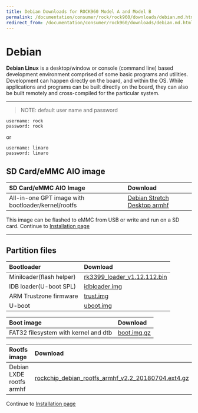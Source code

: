```yaml
---
title: Debian Downloads for ROCK960 Model A and Model B
permalink: /documentation/consumer/rock/rock960/downloads/debian.md.html
redirect_from: /documentation/consumer/rock960/downloads/debian.md.html
---
```


# Debian

**Debian Linux** is a desktop/window or console (command line) based development environment comprised of some basic programs and utilities. Development can happen directly on the board, and within the OS. While applications and programs can be built directly on the board, they can also be built remotely and cross-compiled for the particular system.

***

> NOTE: default user name and password

    username: rock
    password: rock
or

    username: linaro
    password: linaro

## SD Card/eMMC AIO image

|   SD Card/eMMC AIO Image   |    Download     |
|:------------------|:------------------------------------|
|All-in-one GPT image with bootloader/kernel/rootfs     |[Debian Stretch Desktop armhf](https://dl.vamrs.com/products/rock960/images/debian/rock960-model-ab-debian-lxde-armhf-20180814_2020.tar.gz)                             |

This image can be flashed to eMMC from USB or write and run on a SD card. Continue to [Installation page](../installation)

***

## Partition files

|   Bootloader |    Download            |
|:-------------|:-----------------------|
| Miniloader(flash helper) | [rk3399_loader_v1.12.112.bin](https://dl.vamrs.com/products/rock960/images/debian/partitions/u-boot/rk3399_loader_v1.12.112.bin)           |
| IDB loader(U-boot SPL)  | [idbloader.img](https://dl.vamrs.com/products/rock960/images/debian/partitions/u-boot/idbloader.img)           |
| ARM Trustzone firmware  | [trust.img](https://dl.vamrs.com/products/rock960/images/debian/partitions/u-boot/trust.img)           |
| U-boot                  | [uboot.img](https://dl.vamrs.com/products/rock960/images/debian/partitions/u-boot/uboot.img)           |

|   Boot image      |    Download        |
|:------------------|:-----------------------|
|FAT32 filesystem with kernel and dtb     |[boot.img.gz](https://dl.vamrs.com/products/rock960/images/debian/partitions/boot.img.gz)                |

|   Rootfs image    |    Download                    |
|:------------------|:----------------------------------|
|Debian LXDE rootfs armhf     | [rockchip_debian_rootfs_armhf_v2.2_20180704.ext4.gz](https://dl.vamrs.com/products/rock960/images/debian/partitions/rootfs/rockchip_debian_rootfs_armhf_v2.2_20180704.ext4.gz)                          |

Continue to [Installation page](../installation)
